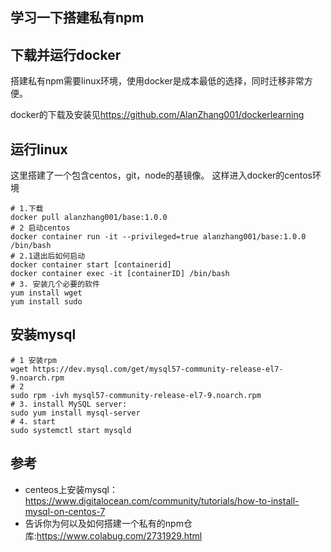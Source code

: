 ## 学习一下搭建私有npm

## 下载并运行docker
搭建私有npm需要linux环境，使用docker是成本最低的选择，同时迁移非常方便。

docker的下载及安装见<https://github.com/AlanZhang001/dockerlearning>

## 运行linux

这里搭建了一个包含centos，git，node的基镜像。
这样进入docker的centos环境
```shell
# 1.下载
docker pull alanzhang001/base:1.0.0
# 2 启动centos
docker container run -it --privileged=true alanzhang001/base:1.0.0  /bin/bash
# 2.1退出后如何启动
docker container start [containerid]
docker container exec -it [containerID] /bin/bash
# 3. 安装几个必要的软件
yum install wget
yum install sudo
```

## 安装mysql
```shell
# 1 安装rpm
wget https://dev.mysql.com/get/mysql57-community-release-el7-9.noarch.rpm
# 2
sudo rpm -ivh mysql57-community-release-el7-9.noarch.rpm
# 3. install MySQL server:
sudo yum install mysql-server
# 4. start
sudo systemctl start mysqld
```

## 参考
- centeos上安装mysql：<https://www.digitalocean.com/community/tutorials/how-to-install-mysql-on-centos-7>
- 告诉你为何以及如何搭建一个私有的npm仓库:<https://www.colabug.com/2731929.html>